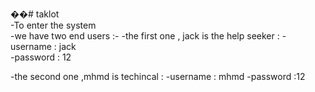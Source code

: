 ��#   t a k l o t 
    
-To enter the system   
-we have two end users :-
-the first one , jack is the help seeker :
-username : jack   
-password : 12 

-the second one ,mhmd is techincal :
-username : mhmd
-password :12


   
